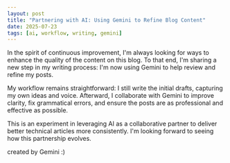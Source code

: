 ```yaml
---
layout: post
title: "Partnering with AI: Using Gemini to Refine Blog Content"
date: 2025-07-23
tags: [ai, workflow, writing, gemini]
---
```


In the spirit of continuous improvement, I'm always looking for ways to enhance the quality of the content on this blog. To that end, I'm sharing a new step in my writing process: I'm now using Gemini to help review and refine my posts.

My workflow remains straightforward: I still write the initial drafts, capturing my own ideas and voice. Afterward, I collaborate with Gemini to improve clarity, fix grammatical errors, and ensure the posts are as professional and effective as possible.

This is an experiment in leveraging AI as a collaborative partner to deliver better technical articles more consistently. I'm looking forward to seeing how this partnership evolves.

created by Gemini :)
